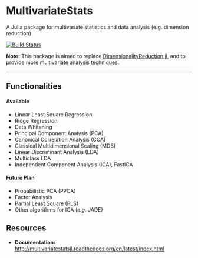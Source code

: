 # MultivariateStats

A Julia package for multivariate statistics and data analysis (e.g. dimension reduction)

[![Build Status](https://travis-ci.org/JuliaStats/MultivariateStats.jl.svg?branch=master)](https://travis-ci.org/JuliaStats/MultivariateStats.jl)

**Note:** This package is aimed to replace [DimensionalityReduction.jl](https://github.com/JuliaStats/DimensionalityReduction.jl), and to provide more multivariate analysis techniques.

-------

## Functionalities

#### Available

- Linear Least Square Regression
- Ridge Regression
- Data Whitening
- Principal Component Analysis (PCA)
- Canonical Correlation Analysis (CCA)
- Classical Multidimensional Scaling (MDS)
- Linear Discriminant Analysis (LDA)
- Multiclass LDA
- Independent Component Analysis (ICA), FastICA

#### Future Plan

- Probabilistic PCA (PPCA)
- Factor Analysis
- Partial Least Square (PLS)
- Other algorithms for ICA (*e.g.* JADE)


## Resources

- **Documentation:** <http://multivariatestatsjl.readthedocs.org/en/latest/index.html>
